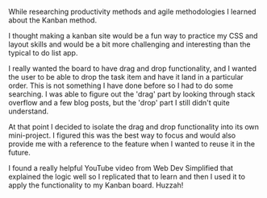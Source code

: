 While researching productivity methods and agile methodologies I learned about the Kanban method. 

I thought making a kanban site would be a fun way to practice my CSS and layout skills and would be a bit more challenging and interesting than the typical to do list app. 

I really wanted the board to have drag and drop functionality, and I wanted the user to be able to drop the task item and have it land in a particular order. This is not something I have done before so I had to do some searching. I was able to figure out the 'drag' part by looking through stack overflow and a few blog posts, but the 'drop' part I still didn't quite understand. 

At that point I decided to isolate the drag and drop functionality into its own mini-project. I figured this was the best way to focus and would also provide me with a reference to the feature when I wanted to reuse it in the future. 

I found a really helpful YouTube video from Web Dev Simplified that explained the logic well so I replicated that to learn and then I used it to apply the functionality to my Kanban board. Huzzah!
